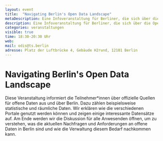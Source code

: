 ```yaml
---
layout: event
title:  "Navigating Berlin's Open Data Landscape"
metaDescription: Eine Infoveranstaltung für Berliner, die sich über die Open-Data-Angebote des Land Berlins informieren möchten.
description: Eine Infoveranstaltung für Berliner, die sich über die Open-Data-Angebote des Land Berlins informieren möchten.
categories: veranstaltungen
visible: true
time: 18:30-20:30 Uhr 
web: 
mail: odis@ts.berlin
adresse: Platz der Luftbrücke 4, Gebäude H2rund, 12101 Berlin
---
```


# Navigating Berlin's Open Data Landscape

Diese Veranstaltung informiert die Teilnehmer*innen über offizielle Quellen für offene Daten aus und über Berlin. Dazu zählen beispielsweise statistische und räumliche Daten. Wir erklären wie die verschiedenen Portale genutzt werden können und zeigen einige interessante Datensätze auf. Am Ende werden wir die Diskussion für alle Anwesenden öffnen, um zu verstehen, was die aktuellen Nachfragen und Anforderungen an offene Daten in Berlin sind und wie die Verwaltung diesem Bedarf nachkommen kann.